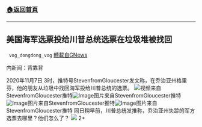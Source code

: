###  [:house:返回首頁](https://github.com/ourhimalayas/txt)
---

## 美国海军选票投给川普总统选票在垃圾堆被找回
` vog_dongdong_vog` [轉載自GNews](https://gnews.org/zh-hans/534273/)

内新闻：背靠背

2020年11月7日 3时，推特号StevenfromGloucester发文称，在乔治亚州格里芬，他的朋友从垃圾中找回海军投给川普总统的选票。
![]()![](https://gnews-media-offload.s3.amazonaws.com/wp-content/uploads/2020/11/07010211/image-112.png)视频来自StevenfromGloucester推特![Image](https://pbs.twimg.com/media/EmKYdttWoAAG6F2?format=jpg&amp;name=large)图片来自StevenfromGloucester推特![Image](https://pbs.twimg.com/media/EmKYdtvWMAQRir9?format=jpg&amp;name=large)图片来自StevenfromGloucester推特![Image](https://pbs.twimg.com/media/EmKYdtuW0AIfqlH?format=jpg&amp;name=large)图片来自StevenfromGloucester推特
同日稍早前，川普总统发推称，乔治亚州失踪的军方选票去哪里？他们怎么了？
![]()![](https://gnews-media-offload.s3.amazonaws.com/wp-content/uploads/2020/11/07011517/image-113.png)
2+
